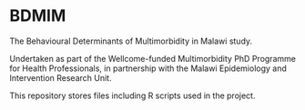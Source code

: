 # BDMIM
The Behavioural Determinants of Multimorbidity in Malawi study.

Undertaken as part of the Wellcome-funded Multimorbidity PhD Programme for Health Professionals, in partnership with the Malawi Epidemiology and Intervention Research Unit.

This repository stores files including R scripts used in the project.
